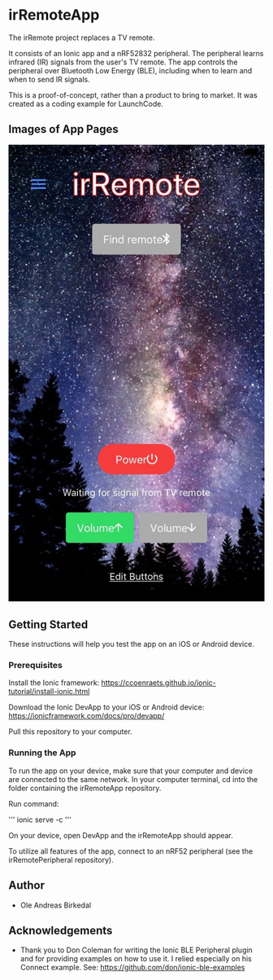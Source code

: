 # irRemoteApp

The irRemote project replaces a TV remote.

It consists of an Ionic app and a nRF52832 peripheral. The peripheral learns infrared (IR) signals from the user's TV remote. The app controls the peripheral over Bluetooth Low Energy (BLE), including when to learn and when to send IR signals.

This is a proof-of-concept, rather than a product to bring to market. It was created as a coding example for LaunchCode.

## Images of App Pages

![Home Page](images/learnIRCode.jpg)


## Getting Started

These instructions will help you test the app on an iOS or Android device.

### Prerequisites

Install the Ionic framework: https://ccoenraets.github.io/ionic-tutorial/install-ionic.html

Download the Ionic DevApp to your iOS or Android device: https://ionicframework.com/docs/pro/devapp/

Pull this repository to your computer.

### Running the App

To run the app on your device, make sure that your computer and device are connected to the same network. In your computer terminal, cd into the folder containing the irRemoteApp repository.

Run command:

'''
ionic serve -c
'''

On your device, open DevApp and the irRemoteApp should appear.

To utilize all features of the app, connect to an nRF52 peripheral (see the irRemotePeripheral repository).


## Author
- Ole Andreas Birkedal

## Acknowledgements
- Thank you to Don Coleman for writing the Ionic BLE Peripheral plugin and for providing examples on how to use it. I relied especially on his Connect example. See: https://github.com/don/ionic-ble-examples
